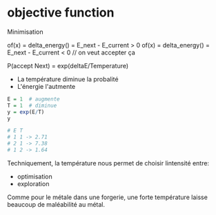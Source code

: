 # objective function

Minimisation

of(x) = delta_energy() = E_next - E_current > 0
of(x) = delta_energy() = E_next - E_current < 0 // on veut accepter ça


P(accept Next) = exp(deltaE/Temperature)

- La température diminue la probalité
- L'énergie l'autmente 

```r
E = 1  # augmente
T = 1  # diminue
y = exp(E/T)
y

# E T
# 1 1 -> 2.71
# 2 1 -> 7.38
# 1 2 -> 1.64
```

Techniquement, la température nous permet de choisir lintensité entre:
- optimisation
- exploration

Comme pour le métale dans une forgerie, une forte température laisse beaucoup de maléabilité au métal.


